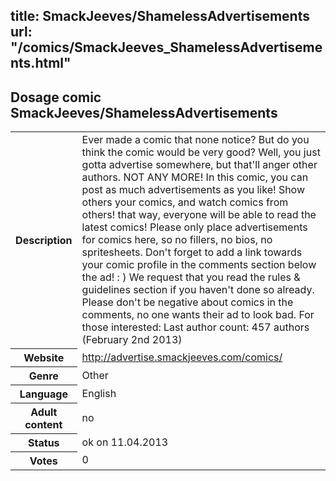 title: SmackJeeves/ShamelessAdvertisements
url: "/comics/SmackJeeves_ShamelessAdvertisements.html"
---
Dosage comic SmackJeeves/ShamelessAdvertisements
-----------------------------------------

<table class="comicinfo">
<tr>
<th>Description</th><td>Ever made a comic that none notice? But do you think the comic would be very good? Well, you just gotta advertise somewhere, but that'll anger other authors. NOT ANY MORE! In this comic, you can post as much advertisements as you like! Show others your comics, and watch comics from others! that way, everyone will be able to read the latest comics! Please only place advertisements for comics here, so no fillers, no bios, no spritesheets. Don't forget to add a link towards your comic profile in the comments section below the ad! : ) We request that you read the rules &amp; guidelines section if you haven't done so already. Please don't be negative about comics in the comments, no one wants their ad to look bad. For those interested: Last author count: 457 authors (February 2nd 2013)</td>
</tr>
<tr>
<th>Website</th><td><a href="http://advertise.smackjeeves.com/comics/">http://advertise.smackjeeves.com/comics/</a></td>
</tr>
<tr>
<th>Genre</th><td>Other</td>
</tr>
<tr>
<th>Language</th><td>English</td>
</tr>
<tr>
<th>Adult content</th><td>no</td>
</tr>
<tr>
<th>Status</th><td>ok on 11.04.2013</td>
</tr>
<tr>
<th>Votes</th><td>0</div></td>
</tr>
</table>
